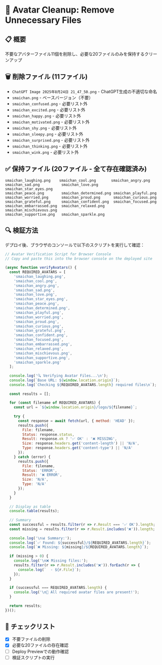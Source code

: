 # 🧹 Avatar Cleanup: Remove Unnecessary Files

## 📋 概要
不要なアバターファイル11個を削除し、必要な20ファイルのみを保持するクリーンアップ

## 🗑️ 削除ファイル (11ファイル)
- `ChatGPT Image 2025年8月24日 21_47_50.png` - ChatGPT生成の不適切な命名
- `smaichan.png` - ベースバージョン（不要）
- `smaichan_confused.png` - 必要リスト外
- `smaichan_excited.png` - 必要リスト外
- `smaichan_happy.png` - 必要リスト外
- `smaichan_motivated.png` - 必要リスト外
- `smaichan_shy.png` - 必要リスト外
- `smaichan_sleepy.png` - 必要リスト外
- `smaichan_surprised.png` - 必要リスト外
- `smaichan_thinking.png` - 必要リスト外
- `smaichan_wink.png` - 必要リスト外

## ✅ 保持ファイル (20ファイル - 全て存在確認済み)
```
smaichan_laughing.png    smaichan_cool.png       smaichan_angry.png
smaichan_sad.png          smaichan_love.png       smaichan_star_eyes.png
smaichan_peace.png        smaichan_determined.png smaichan_playful.png
smaichan_worried.png      smaichan_proud.png      smaichan_curious.png
smaichan_grateful.png     smaichan_confident.png  smaichan_focused.png
smaichan_embarrassed.png  smaichan_relaxed.png    smaichan_mischievous.png
smaichan_supportive.png   smaichan_sparkle.png
```

## 🔍 検証方法

デプロイ後、ブラウザのコンソールで以下のスクリプトを実行して確認：

```javascript
// Avatar Verification Script for Browser Console
// Copy and paste this into the browser console on the deployed site

(async function verifyAvatars() {
  const REQUIRED_AVATARS = [
    'smaichan_laughing.png',
    'smaichan_cool.png',
    'smaichan_angry.png',
    'smaichan_sad.png',
    'smaichan_love.png',
    'smaichan_star_eyes.png',
    'smaichan_peace.png',
    'smaichan_determined.png',
    'smaichan_playful.png',
    'smaichan_worried.png',
    'smaichan_proud.png',
    'smaichan_curious.png',
    'smaichan_grateful.png',
    'smaichan_confident.png',
    'smaichan_focused.png',
    'smaichan_embarrassed.png',
    'smaichan_relaxed.png',
    'smaichan_mischievous.png',
    'smaichan_supportive.png',
    'smaichan_sparkle.png'
  ];
  
  console.log('🔍 Verifying Avatar Files...\n');
  console.log(`Base URL: ${window.location.origin}`);
  console.log(`Checking ${REQUIRED_AVATARS.length} required files\n`);
  
  const results = [];
  
  for (const filename of REQUIRED_AVATARS) {
    const url = `${window.location.origin}/logo/${filename}`;
    
    try {
      const response = await fetch(url, { method: 'HEAD' });
      results.push({
        File: filename,
        Status: response.status,
        Result: response.ok ? '✅ OK' : '❌ MISSING',
        Size: response.headers.get('content-length') || 'N/A',
        Type: response.headers.get('content-type') || 'N/A'
      });
    } catch (error) {
      results.push({
        File: filename,
        Status: 'ERROR',
        Result: '❌ ERROR',
        Size: 'N/A',
        Type: 'N/A'
      });
    }
  }
  
  // Display as table
  console.table(results);
  
  // Summary
  const successful = results.filter(r => r.Result === '✅ OK').length;
  const missing = results.filter(r => r.Result.includes('❌')).length;
  
  console.log('\n📊 Summary:');
  console.log(`✅ Found: ${successful}/${REQUIRED_AVATARS.length}`);
  console.log(`❌ Missing: ${missing}/${REQUIRED_AVATARS.length}`);
  
  if (missing > 0) {
    console.log('\n❌ Missing files:');
    results.filter(r => r.Result.includes('❌')).forEach(r => {
      console.log(`  - ${r.File}`);
    });
  }
  
  if (successful === REQUIRED_AVATARS.length) {
    console.log('\n🎉 All required avatar files are present!');
  }
  
  return results;
})();
```

## 📝 チェックリスト
- [x] 不要ファイルの削除
- [x] 必要な20ファイルの存在確認
- [ ] Deploy Previewでの動作確認
- [ ] 検証スクリプトの実行